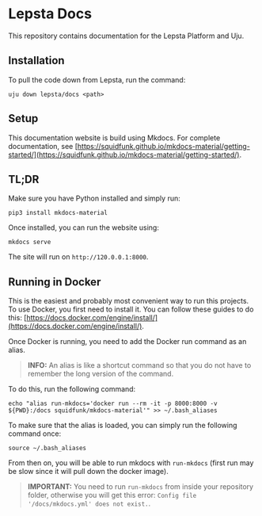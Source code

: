 # Lepsta Docs

This repository contains documentation for the Lepsta Platform and Uju.

## Installation

To pull the code down from Lepsta, run the command:
```
uju down lepsta/docs <path>
```

## Setup

This documentation website is build using Mkdocs. For complete documentation, see [https://squidfunk.github.io/mkdocs-material/getting-started/](https://squidfunk.github.io/mkdocs-material/getting-started/).

## TL;DR

Make sure you have Python installed and simply run:
```
pip3 install mkdocs-material
```
Once installed, you can run the website using:
```
mkdocs serve
```
The site will run on `http://120.0.0.1:8000`.


## Running in Docker
This is the easiest and probably most convenient way to run this projects. To use Docker, you first need to install it. You can follow these guides to do this: [https://docs.docker.com/engine/install/](https://docs.docker.com/engine/install/).


Once Docker is running, you need to add the Docker run command as an alias. 

> **INFO:** An alias is like a shortcut command so that you do not have to remember the long version of the command.

To do this, run the following command:

```
echo "alias run-mkdocs='docker run --rm -it -p 8000:8000 -v ${PWD}:/docs squidfunk/mkdocs-material'" >> ~/.bash_aliases
```

To make sure that the alias is loaded, you can simply run the following command once:

```
source ~/.bash_aliases
```

From then on, you will be able to run mkdocs with `run-mkdocs` (first run may be slow since it will pull down the docker image).


> **IMPORTANT:** You need to run `run-mkdocs` from inside your repository folder, otherwise you will get this error: `Config file '/docs/mkdocs.yml' does not exist.`.